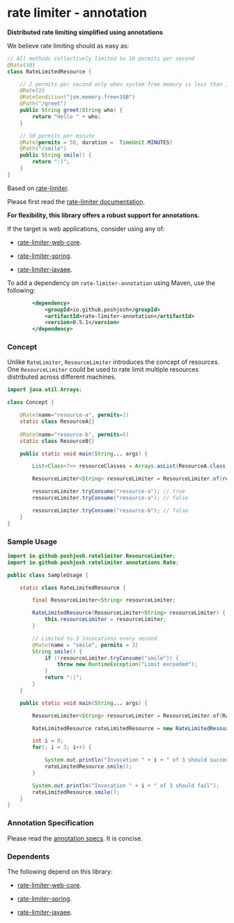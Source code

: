 # rate limiter - annotation

__Distributed rate limiting simplified using annotations__

We believe rate limiting should as easy as:

```java
// All methods collectively limited to 10 permits per second
@Rate(10)
class RateLimitedResource {

    // 2 permits per second only when system free memory is less than 1GB
    @Rate(2) 
    @RateCondition("jvm.memory.free<1GB")
    @Path("/greet")
    public String greet(String who) {
        return "Hello " + who;
    }

    // 50 permits per minute
    @Rate(permits = 50, duration =  TimeUnit.MINUTES)
    @Path("/smile")
    public String smile() {
        return ":)";
    }
}
```

Based on [rate-limiter](https://github.com/poshjosh/rate-limiter).

Please first read the [rate-limiter documentation](https://github.com/poshjosh/rate-limiter).

__For flexibility, this library offers a robust support for annotations.__

If the target is web applications, consider using any of:

- [rate-limiter-web-core](https://github.com/poshjosh/rate-limiter-web-core).

- [rate-limiter-spring](https://github.com/poshjosh/rate-limiter-spring).

- [rate-limiter-javaee](https://github.com/poshjosh/rate-limiter-javaee).

To add a dependency on `rate-limiter-annotation` using Maven, use the following:

```xml
        <dependency>
            <groupId>io.github.poshjosh</groupId>
            <artifactId>rate-limiter-annotation</artifactId>
            <version>0.5.1</version> 
        </dependency>
```

### Concept

Unlike `RateLimiter`, `ResourceLimiter` introduces the concept of resources. One `ResourceLimiter`
could be used to rate limit multiple resources distributed across different machines.

```java
import java.util.Arrays;

class Concept {

    @Rate(name="resource-a", permits=1)
    static class ResourceA{}
    
    @Rate(name="resource-b", permits=5)
    static class ResourceB{}

    public static void main(String... args) {

        List<Class<?>> resourceClasses = Arrays.asList(ResourceA.class, ResourceB.class);

        ResourceLimiter<String> resourceLimiter = ResourceLimiter.of(resourceClasses);

        resourceLimiter.tryConsume("resource-a"); // true
        resourceLimiter.tryConsume("resource-a"); // false

        resourceLimiter.tryConsume("resource-b"); // false
    }
}
```


### Sample Usage

```java
import io.github.poshjosh.ratelimiter.ResourceLimiter;
import io.github.poshjosh.ratelimiter.annotations.Rate;

public class SampleUsage {

    static class RateLimitedResource {

        final ResourceLimiter<String> resourceLimiter;

        RateLimitedResource(ResourceLimiter<String> resourceLimiter) {
            this.resourceLimiter = resourceLimiter;
        }

        // Limited to 3 invocations every second
        @Rate(name = "smile", permits = 3)
        String smile() {
            if (!resourceLimiter.tryConsume("smile")) {
                throw new RuntimeException("Limit exceeded");
            }
            return ":)";
        }
    }

    public static void main(String... args) {

        ResourceLimiter<String> resourceLimiter = ResourceLimiter.of(RateLimitedResource.class);

        RateLimitedResource rateLimitedResource = new RateLimitedResource(resourceLimiter);

        int i = 0;
        for(; i < 3; i++) {

            System.out.println("Invocation " + i + " of 3 should succeed");
            rateLimitedResource.smile();
        }

        System.out.println("Invocation " + i + " of 3 should fail");
        rateLimitedResource.smile();
    }
}
```

### Annotation Specification

Please read the [annotation specs](docs/ANNOTATION_SPECS.md). It is concise.

### Dependents

The following depend on this library:

- [rate-limiter-web-core](https://github.com/poshjosh/rate-limiter-web-core).

- [rate-limiter-spring](https://github.com/poshjosh/rate-limiter-spring).

- [rate-limiter-javaee](https://github.com/poshjosh/rate-limiter-javaee).

